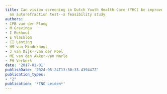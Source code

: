 ```yaml
---
title: Can vision screening in Dutch Youth Health Care (YHC) be improved by adding
  an autorefraction test--a feasibility study
authors:
- CPB van der Ploeg
- M Grevinga
- I Eekhout
- E Vlasblom
- CI Lanting
- HM van Minderhout
- J van Dijk--van der Poel
- ME van den Akker-van Marle
- PH Verkerk
date: '2017-01-01'
publishDate: '2024-05-24T13:30:33.439447Z'
publication_types:
- "2"
publication: '*TNO Leiden*'
---
```

